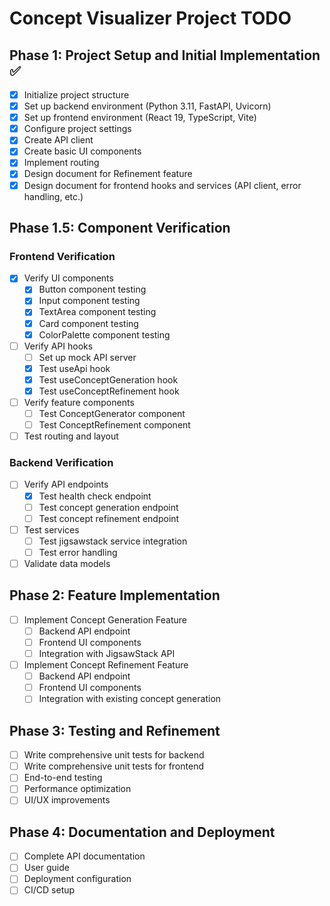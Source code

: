 # Concept Visualizer Project TODO

## Phase 1: Project Setup and Initial Implementation ✅

- [x] Initialize project structure 
- [x] Set up backend environment (Python 3.11, FastAPI, Uvicorn)
- [x] Set up frontend environment (React 19, TypeScript, Vite)
- [x] Configure project settings
- [x] Create API client
- [x] Create basic UI components
- [x] Implement routing
- [x] Design document for Refinement feature
- [x] Design document for frontend hooks and services (API client, error handling, etc.)

## Phase 1.5: Component Verification

### Frontend Verification
- [x] Verify UI components
  - [x] Button component testing
  - [x] Input component testing
  - [x] TextArea component testing
  - [x] Card component testing
  - [x] ColorPalette component testing
- [ ] Verify API hooks
  - [ ] Set up mock API server
  - [x] Test useApi hook
  - [x] Test useConceptGeneration hook
  - [x] Test useConceptRefinement hook
- [ ] Verify feature components
  - [ ] Test ConceptGenerator component
  - [ ] Test ConceptRefinement component
- [ ] Test routing and layout

### Backend Verification
- [ ] Verify API endpoints
  - [x] Test health check endpoint
  - [ ] Test concept generation endpoint
  - [ ] Test concept refinement endpoint
- [ ] Test services
  - [ ] Test jigsawstack service integration
  - [ ] Test error handling
- [ ] Validate data models

## Phase 2: Feature Implementation

- [ ] Implement Concept Generation Feature
  - [ ] Backend API endpoint
  - [ ] Frontend UI components
  - [ ] Integration with JigsawStack API
- [ ] Implement Concept Refinement Feature
  - [ ] Backend API endpoint
  - [ ] Frontend UI components
  - [ ] Integration with existing concept generation

## Phase 3: Testing and Refinement

- [ ] Write comprehensive unit tests for backend
- [ ] Write comprehensive unit tests for frontend
- [ ] End-to-end testing
- [ ] Performance optimization
- [ ] UI/UX improvements

## Phase 4: Documentation and Deployment

- [ ] Complete API documentation
- [ ] User guide
- [ ] Deployment configuration
- [ ] CI/CD setup 
